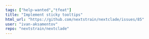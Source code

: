 ```yaml
---
tags: ["help-wanted","tfeat"]
title: "Implement sticky tooltips"
html_url: "https://github.com/nextstrain/nextclade/issues/85"
user: "ivan-aksamentov"
repo: "nextstrain/nextclade"
---
```


